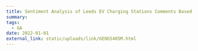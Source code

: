 ```yaml
---
title: Sentiment Analysis of Leeds EV Charging Stations Comments Based on Zap-Map
summary: 
tags:
  - GA
date: 2022-01-01
external_link: static/uploads/link/GEOG5405M.html
---
```

